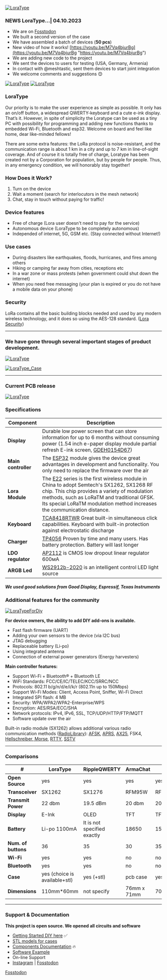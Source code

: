 [![LoraType](https://raw.githubusercontent.com/AutomationArt/LoraType/main/Image/LoraType.png "LoraType")](https://raw.githubusercontent.com/AutomationArt/LoraType/main/Image/LoraType.png "LoraType")

### NEWS LoraType...| 04.10.2023

- We are on  [Fosstodon](https://fosstodon.org/@loratype "Fosstodon")  
- We built a second version of the case
- We have assembled a batch of devices (**50 pcs**)
- New video of how it works! [https://youtu.be/M7Vq4bjurBg](https://youtu.be/M7Vq4bjurBg "https://youtu.be/M7Vq4bjurBg")
- We are adding new code to the project 
- We sent the devices to users for testing (USA, Germany, Armenia)
- In contact with @meshtastic, sent them devices to start joint integration 
- We welcome comments and suggestions 😊

[![LoraType](https://raw.githubusercontent.com/AutomationArt/LoraType/main/Image/LoratypeNP3.png "LoraType2")](https://raw.githubusercontent.com/AutomationArt/LoraType/main/Image/LoratypeNP3.png "LoraType2")
[![LoraType](https://raw.githubusercontent.com/AutomationArt/LoraType/main/Image/LoraTypeNP1.jpg "LoraType1")](https://raw.githubusercontent.com/AutomationArt/LoraType/main/Image/LoraTypeNP1.jpg "LoraType1")


### LoraType
Our priority is to make the user experience as simple as possible. It only has an on/off button, a widespread QWERTY-keyboard and a cute e-ink display. That’s it. However, in spite of simplicity the Loratype can be used as a tiny PC with possibility for programming and adding new functions thanks to embedded Wі-Fі, Bluetooth and esp32. Welcome on board and feel like home, dear like-minded fellows!

There are some extra features: the LoRa protocol is noise-resistant, and the communication range is about 1 km in a city and up to 7 km in line-of-sight coverage. And of course it is totally free of charge, Loratype has been created not by a Corporation for population, but by people for people. Thus, in any emergency condition, we will honorably stay together!

### How Does it Work?
1. Turn on the device
2. Wait a moment (search for interlocutors in the mesh network)
3. Chat, stay in touch without paying for traffic!

### Device features
- Free of charge (Lora user doesn't need to pay for the service)
- Autonomous device (LoraType to be completely autonomous)
- Independed of internet, 5G, GSM etc. (Stay connected without Internet!)

### Use cases
- During disasters like earthquakes, floods, hurricanes, and fires among others
- Hiking or camping far away from cities, receptions etc
- In a war zone or mass protests (when government could shut down the internet)
- When you need free messaging (your plan is expired or you do not have a mobile data on your phone)

### Security
LoRa contains all the basic building blocks needed and used by any modern wireless technology, and it does so using the AES-128 standard. ([Lora Security](https://lora-alliance.org/wp-content/uploads/2020/11/lorawan_security_whitepaper.pdf "Lora Security"))

------------
### We have gone through several important stages of product development.

[![LoraType](https://raw.githubusercontent.com/AutomationArt/LoraType/main/Image/LoraType_v1tov2.png "LoraTypePCB")](https://raw.githubusercontent.com/AutomationArt/LoraType/main/Image/LoraType_v1tov2.png "LoraTypePCB")

[![LoraType_Case](https://github.com/AutomationArt/LoraType/blob/main/3D%20model%20-%20Case/V1/LoraType_FirstCase.png "LoraTypePCB")](https://github.com/AutomationArt/LoraType/blob/main/3D%20model%20-%20Case/V1/LoraType_FirstCase.png "LoraTypePCB")

------------

### Current PCB release

[![LoraType](https://raw.githubusercontent.com/AutomationArt/LoraType/main/Image/LoraType_PCB.png "LoraTypePCB")](https://raw.githubusercontent.com/AutomationArt/LoraType/main/Image/LoraType_PCB.png "LoraTypePCB")

### Specifications

|  Component | Description  |
| ------------ | ------------ |
| **Display**  | Durable low power screen that can store information for up to 6 months without consuming power (1.54 inch e-paper display module partial refresh E-ink screen, [GDEH0154D67](https://www.good-display.com/product/1.54-inch-e-paper-display-module-partial-refresh-E-ink-screen,-GDEH0154D67-208.html "GDEH0154D67"))   |
| **Main controller** | The [ESP32](https://www.espressif.com/sites/default/files/documentation/esp32-wroom-32e_esp32-wroom-32ue_datasheet_en.pdf "ESP32") module gives the device great advantages in development and functionality. You only need to replace the firmware over the air   |
| **Lora Module**  | The [E22](https://www.ebyte.com/en/product-view-news.aspx?id=437 "E22") series is the first wireless module in China to adopt Semtech's SX1262, SX1268 RF chip. This chip provides a variety of modulation methods, such as LoRaTM and traditional GFSK. Its special LoRaTM modulation method increases the communication distance.    |
| **Keyboard** | [TCA8418RTWR](https://www.ti.com/product/TCA8418/part-details/TCA8418RTWR "TCA8418RTWR") Great built-in simultaneous click capabilities. Keyboard with built-in protection against electrostatic discharge   |
| **Charger**| [TP4056](http://www.tp4056.com/datasheet/ "TP4056") Proven by time and many users. Has battery protection. Battery will last longer |
| **LDO regulator**  | [AP2112](https://www.digikey.com/en/products/detail/diodes-incorporated/AP2112K-3-3TRG1/4470746 "AP2112") is CMOS low dropout linear regulator 600мА  |
| **ARGB Led**  | [WS2912b-2020](https://www.tme.eu/Document/8b264124130de6e17f8ce807c3210601/WS2812B-2020.pdf "WS2912b-2020") is an intelligent control LED light source  |


##### We used good solutions from Good Display, Espressif, Texas Instruments


### Additional features for the community

[![LoraTypeForDiy](https://raw.githubusercontent.com/AutomationArt/LoraType/main/Image/LoraType_ForDIY.png "LoraTypeForDiy")](https://raw.githubusercontent.com/AutomationArt/LoraType/main/Image/LoraType_ForDIY.png "LoraTypeForDiy")

**For device owners, the ability to add DIY add-ons is available.**
- Fast flash firmware (UART)
- Adding your own sensors to the device (via I2C bus)
- JTAG debugging
- Replaceable battery (Li-po)
- Using integrated antenna
- Connection of external power generators (Energy harvesters)

**Main controller features:**

- Support Wi-Fi + Bluetooth® + Bluetooth LE
- WiFi Standards: FCC/CE/IC/TELEC/KCC/SRRC/NCC
- Protocols: 802.11 b/g/n/d/e/i/k/r (802.11n up to 150Mbps)
- Support Wi-Fi Modes: Client, Access Point, Sniffer, Wi-Fi Direct
- Integrated SPI flash: 4 MB
- Security: WPA/WPA2/WPA2-Enterprise/WPS
- Encryption: AES/RSA/ECC/SHA
- Network protocols: IPv4, IPv6, SSL, TCP/UDP/HTTP/FTP/MQTT
- Software update over the air

Built-in radio module (SX1262) allows additional various radio communication methods ([RadioLibrary](https://github.com/jgromes/RadioLib/tree/master/examples "RadioLibrary")):  [AFSK](https://en.wikipedia.org/wiki/Frequency-shift_keying "AFSK"), [APRS](https://en.wikipedia.org/wiki/Automatic_Packet_Reporting_System "APRS"), [AX25](https://en.wikipedia.org/wiki/AX.25 "AX25"), FSK4, [Hellschreiber](https://en.wikipedia.org/wiki/Hellschreiber "Hellschreiber,"),[ Morse](https://en.wikipedia.org/wiki/Morse_code " Morse"), [RTTY](https://en.wikipedia.org/wiki/Radioteletype "RTTY"), [SSTV](https://en.wikipedia.org/wiki/Slow-scan_television "SSTV")                        

------------
### Comparisons             
|   #| LoraType  |  RippleQWERTY  |   ArmaChat | LoRa Msg  | ESPboy LORA  |
| ------------ | ------------ | ------------ | ------------ | ------------ | ------------ |
| **Open Source** |  yes |  yes | yes |  yes | yes  |
| **Transceiver** | SX1262  | SX1276  | RFM95W | RFM95W  | SX1278  |
| **Transmit Power** | 22 dbm  | 19.5 dBm   | 20 dbm  | 20 dbm  |  30dBm  |
| **Display** | E-Ink  | OLED  | TFT  | TFT   |  TFT  |
|  **Battery** | Li-po 1100mA  | It is not specified exactly  | 18650  | 1500mA |  It is not specified exactly  |
|  **Num. of buttons** |  36 |  35  |  30  |  35  |  6  |
|  **Wi-Fi** |  yes |  yes  |  no  |  no  |  yes  |
|  **Bluetooth** | yes  |  yes  | no   | no   |  no   |
|  **Case** |  yes (choice is available+stl) |  yes (+stl)  |  pcb case  | yes (+stl) |  yes (+stl)  |
|  **Dimensions** |  110mm*60mm | not specify |  76mm x 71mm | 70mm*105mm  |  90mm*50mm | 

------------

### Support & Documentation
**This project is open source. We opened all circuits and software**
  
- [Getting Started DIY here](https://github.com/AutomationArt/LoraType/tree/main/GettingStarted "Getting Started DIY here")  :white_check_mark:
- [STL models for cases](https://github.com/AutomationArt/LoraType/tree/main/3D%20model%20-%20Case "STL models for cases") 
- [Components Documentation](https://github.com/AutomationArt/LoraType/tree/main/Documents "Component Documentation") :fire:
- [Software Example](https://github.com/AutomationArt/LoraType/tree/main/Software "Software Example")
- On-line Support
- [Instagram](https://www.instagram.com/automation_art "Instagram") | [Fosstodon](https://fosstodon.org/@loratype "Fosstodon")

<a rel="me" href="https://fosstodon.org/@loratype">Fosstodon</a>        